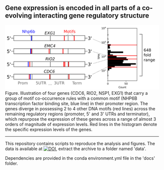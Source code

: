 ## Gene expression is encoded in all parts of a co-evolving interacting gene regulatory structure

<img src=https://github.com/JanZrimec/DeepExpression/blob/master/docs/Fig4_draw1.png alt="drawing" width="600">
Figure. Illustration of four genes (CDC6, RIO2, NSP1, EXG1) that carry a group of motif co-occurrence rules with a common motif (NHP6B transcription factor binding site, blue line) in their promoter region. The genes diverge in possessing 2 to 4 other DNA motifs (red lines) across the remaining regulatory regions (promoter, 5' and 3' UTRs and terminator), which repurpose the expression of these genes across a range of almost 3 orders of magnitude of expression levels. Red lines in the histogram denote the specific expression levels of the genes.

---------------
This repository contains scripts to reproduce the analysis and figures. The data is available at [![DOI](https://zenodo.org/badge/DOI/10.5281/zenodo.3905252.svg)](https://doi.org/10.5281/zenodo.3905252), extract the archive to a folder named 'data'.

Dependencies are provided in the conda environment.yml file in the 'docs' folder.
